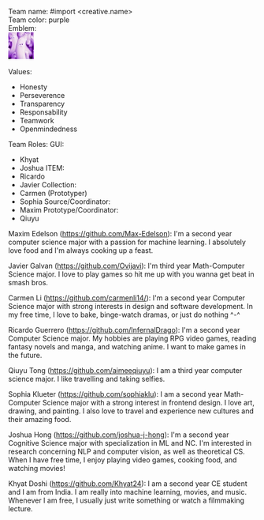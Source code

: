 Team name: #import <creative.name> <br>
Team color: purple <br>
Emblem:<br> ![banana emblem](branding/banana_emblem.jpeg)

Values:
- Honesty
- Perseverence
- Transparency
- Responsability
- Teamwork
- Openmindedness

Team Roles: 
GUI: 
- Khyat
- Joshua
ITEM: 
- Ricardo
- Javier
Collection: 
- Carmen (Prototyper)
- Sophia
Source/Coordinator: 
- Maxim
Prototype/Coordinator:
- Qiuyu

Maxim Edelson (https://github.com/Max-Edelson): I'm a second year computer science major with a passion for machine learning. I absolutely love food and I'm always cooking up a feast.

Javier Galvan (https://github.com/Ovijavi): I'm third year Math-Computer Science major. I love to play games so hit me up with you wanna get beat in smash bros. 

Carmen Li (https://github.com/carmenli14/): I'm a second year Computer Science major with strong interests in design and software development. In my free time, I love to bake, binge-watch dramas, or just do nothing ^-^

Ricardo Guerrero (https://github.com/InfernalDrago): I'm a second year Computer Science major. My hobbies are playing RPG video games, reading fantasy novels and manga, and watching anime. I want to make games in the future.

Qiuyu Tong (https://github.com/aimeeqiuyu): I am a third year computer science major. I like travelling and taking selfies. 

Sophia Klueter (https://github.com/sophiaklu): I am a second year Math-Computer Science major with a strong interest in frontend design. I love art, drawing, and painting. I also love to travel and experience new cultures and their amazing food.

Joshua Hong (https://github.com/joshua-j-hong): I'm a second year Cognitive Science major with specialization in ML and NC. I'm interested in research concerning NLP and computer vision, as well as theoretical CS. When I have free time, I enjoy playing video games, cooking food, and watching movies! 

Khyat Doshi (https://github.com/Khyat24): I am a second year CE student and I am from India. I am really into machine learning, movies, and music. Whenever I am free, I usually just write something or watch a filmmaking lecture.
